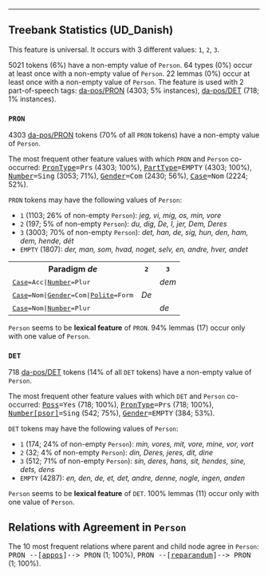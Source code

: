 

--------------------------------------------------------------------------------

## Treebank Statistics (UD_Danish)

This feature is universal.
It occurs with 3 different values: `1`, `2`, `3`.

5021 tokens (6%) have a non-empty value of `Person`.
64 types (0%) occur at least once with a non-empty value of `Person`.
22 lemmas (0%) occur at least once with a non-empty value of `Person`.
The feature is used with 2 part-of-speech tags: [da-pos/PRON]() (4303; 5% instances), [da-pos/DET]() (718; 1% instances).

### `PRON`

4303 [da-pos/PRON]() tokens (70% of all `PRON` tokens) have a non-empty value of `Person`.

The most frequent other feature values with which `PRON` and `Person` co-occurred: <tt><a href="PronType.html">PronType</a>=Prs</tt> (4303; 100%), <tt><a href="PartType.html">PartType</a>=EMPTY</tt> (4303; 100%), <tt><a href="Number.html">Number</a>=Sing</tt> (3053; 71%), <tt><a href="Gender.html">Gender</a>=Com</tt> (2430; 56%), <tt><a href="Case.html">Case</a>=Nom</tt> (2224; 52%).

`PRON` tokens may have the following values of `Person`:

* `1` (1103; 26% of non-empty `Person`): <em>jeg, vi, mig, os, min, vore</em>
* `2` (197; 5% of non-empty `Person`): <em>du, dig, De, I, jer, Dem, Deres</em>
* `3` (3003; 70% of non-empty `Person`): <em>det, han, de, sig, hun, den, ham, dem, hende, dét</em>
* `EMPTY` (1807): <em>der, man, som, hvad, noget, selv, en, andre, hver, andet</em>

<table>
  <tr><th>Paradigm <i>de</i></th><th><tt>2</tt></th><th><tt>3</tt></th></tr>
  <tr><td><tt><a href="Case.html">Case</a>=Acc|<a href="Number.html">Number</a>=Plur</tt></td><td></td><td><em>dem</em></td></tr>
  <tr><td><tt><a href="Case.html">Case</a>=Nom|<a href="Gender.html">Gender</a>=Com|<a href="Polite.html">Polite</a>=Form</tt></td><td><em>De</em></td><td></td></tr>
  <tr><td><tt><a href="Case.html">Case</a>=Nom|<a href="Number.html">Number</a>=Plur</tt></td><td></td><td><em>de</em></td></tr>
</table>

`Person` seems to be **lexical feature** of `PRON`. 94% lemmas (17) occur only with one value of `Person`.

### `DET`

718 [da-pos/DET]() tokens (14% of all `DET` tokens) have a non-empty value of `Person`.

The most frequent other feature values with which `DET` and `Person` co-occurred: <tt><a href="Poss.html">Poss</a>=Yes</tt> (718; 100%), <tt><a href="PronType.html">PronType</a>=Prs</tt> (718; 100%), <tt><a href="Number[psor].html">Number[psor]</a>=Sing</tt> (542; 75%), <tt><a href="Gender.html">Gender</a>=EMPTY</tt> (384; 53%).

`DET` tokens may have the following values of `Person`:

* `1` (174; 24% of non-empty `Person`): <em>min, vores, mit, vore, mine, vor, vort</em>
* `2` (32; 4% of non-empty `Person`): <em>din, Deres, jeres, dit, dine</em>
* `3` (512; 71% of non-empty `Person`): <em>sin, deres, hans, sit, hendes, sine, dets, dens</em>
* `EMPTY` (4287): <em>en, den, de, et, det, andre, denne, nogle, ingen, anden</em>

`Person` seems to be **lexical feature** of `DET`. 100% lemmas (11) occur only with one value of `Person`.

## Relations with Agreement in `Person`

The 10 most frequent relations where parent and child node agree in `Person`:
<tt>PRON --[<a href="../dep/appos.html">appos</a>]--> PRON</tt> (1; 100%),
<tt>PRON --[<a href="../dep/reparandum.html">reparandum</a>]--> PRON</tt> (1; 100%).

